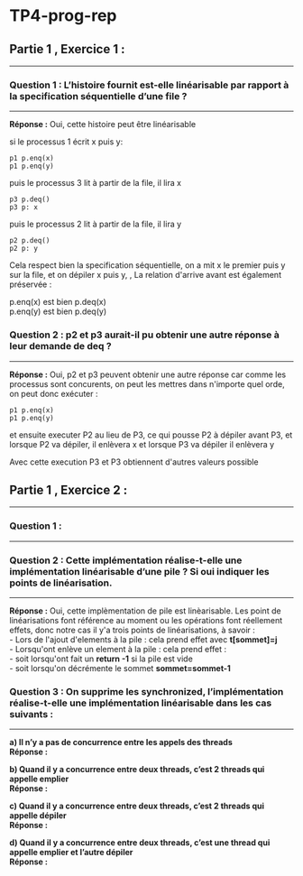# TP4-prog-rep


## Partie 1 , Exercice 1 : 
-----------------------

###  Question 1 : L’histoire fournit est-elle linéarisable par rapport à la specification séquentielle d’une file ?
------------

**Réponse :** Oui, cette histoire peut être linéarisable 

si le processus 1 écrit x puis y:   

    p1 p.enq(x)
    p1 p.enq(y)
    

puis le processus 3 lit à partir de la file, il lira x

    p3 p.deq()
    p3 p: x
    

puis le processus 2 lit à partir de la file, il  lira y

    p2 p.deq()
    p2 p: y
    

Cela respect bien la specification séquentielle, on a mit x le premier puis y sur la file, et on dépiler x puis y, , La relation d'arrive avant est également préservée :

p.enq(x) est bien p.deq(x)  
p.enq(y) est bien p.deq(y) 

###  Question 2 : p2 et p3 aurait-il pu obtenir une autre réponse à leur demande de deq ?
------------

**Réponse :** Oui, p2 et p3 peuvent obtenir une autre réponse car comme les processus sont concurents, on peut les mettres dans n'importe quel orde, on peut donc exécuter :

    p1 p.enq(x)
    p1 p.enq(y)

et ensuite executer P2 au lieu de P3, ce qui pousse P2 à dépiler avant P3, et  lorsque P2 va dépiler, il enlèvera x et lorsque P3 va dépiler il enlèvera y

Avec cette execution P3 et P3 obtiennent d'autres valeurs possible


 ## Partie 1 , Exercice 2 : 
-----------------------

###  Question 1 :
------------


###  Question 2 : Cette implémentation réalise-t-elle une implémentation linéarisable d’une pile ? Si oui indiquer les points de linéarisation.
------------
**Réponse :** Oui, cette implèmentation de pile est linèarisable. Les point de linéarisations font référence au moment ou les opérations font réellement effets, donc notre cas il y'a trois points de linéarisations, à savoir :  
    - Lors de l'ajout d'elements à la pile : cela prend effet avec **t[sommet]=j**  
    - Lorsqu'ont enlève un element à la pile : cela prend effet :    
          - soit lorsqu'ont fait un **return -1** si la pile est vide  
          - soit lorsqu'on décrémente le sommet **sommet=sommet-1**

###  Question 3 : On supprime les synchronized, l’implémentation réalise-t-elle une implémentation linéarisable dans les cas suivants :
---------------

**a) Il n’y a pas de concurrence entre les appels des threads**  
**Réponse :**

**b) Quand il y a concurrence entre deux threads, c’est 2 threads qui appelle emplier**  
**Réponse :**

**c) Quand il y a concurrence entre deux threads, c’est 2 threads qui appelle dépiler**  
**Réponse :**

**d) Quand il y a concurrence entre deux threads, c’est une thread qui appelle emplier et l’autre dépiler**  
**Réponse :**
